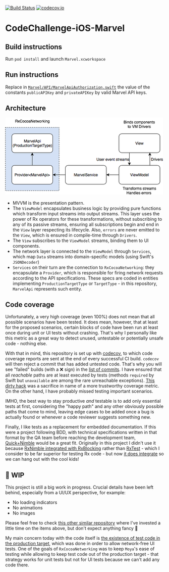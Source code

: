 [![Build Status](https://travis-ci.com/gobetti/CodeChallenge-iOS-Marvel.svg)](https://travis-ci.com/gobetti/CodeChallenge-iOS-Marvel) [![codecov.io](http://codecov.io/github/gobetti/CodeChallenge-iOS-Marvel/coverage.svg?branch=master)](http://codecov.io/github/gobetti/CodeChallenge-iOS-Marvel?branch=master)

# CodeChallenge-iOS-Marvel

## Build instructions

Run `pod install` and launch `Marvel.xcworkspace`

## Run instructions

Replace in [`Marvel/API/MarvelApiAuthorization.swift`](https://github.com/gobetti/CodeChallenge-iOS-Marvel/blob/master/Marvel/API/MarvelApiAuthorization.swift#L13-L14) the value of the constants `publicAPIKey` and `privateAPIKey` by valid Marvel API keys.

## Architecture

<img src="https://github.com/gobetti/CodeChallenge-iOS-Marvel/raw/master/Resources/diagram.png" />

- MVVM is the presentation pattern.
- The `ViewModel` encapsulates business logic by providing pure functions which transform input streams into output streams. This layer uses the power of Rx operators for these transformations, without subscribing to any of its passive streams, ensuring all subscriptions begin and end in the `View` layer respecting its lifecycle. Also, `errors` are never emitted to the `View`, which is ensured in compile-time through `Drivers`.
- The `View` subscribes to the `ViewModel` streams, binding them to UI components.
- The network layer is connected to the `ViewModel` through `Services`, which map `Data` streams into domain-specific models (using Swift's `JSONDecoder`)
- `Services` on their turn are the connection to `RxCocoaNetworking`: they encapsulate a `Provider`, which is responsible for firing network requests according to the API specifications. These specs are coded in entities implementing `ProductionTargetType` or `TargetType` - in this repository, `MarvelApi` represents such entity.

## Code coverage

Unfortunately, a very high coverage (even 100%) does not mean that all possible scenarios have been tested. It does mean, however, that at least for the proposed scenarios, certain blocks of code have been run at least once during unit or UI tests without crashing. That's why I personally like this metric as a great way to detect unused, untestable or potentially unsafe code - nothing else.

With that in mind, this repository is set up with [codecov](https://codecov.io), to which code coverage reports are sent at the end of every successful CI build. `codecov` will then reject a commit that has added untested code. That's why you will see "failed" builds (with a ❌ sign) in the [list of commits](https://github.com/gobetti/CodeChallenge-iOS-Marvel/commits/master). I have ensured that all _reachable_ paths are at least executed by tests (methods `required` by Swift but `unavailable` are among the rare unreachable exceptions). [This dirty hack](https://github.com/gobetti/CodeChallenge-iOS-Marvel/commit/09f49f54852f4994d538a52906e827a88a9ff6da) was a sacrifice in name of a more trustworthy coverage metric. On the other hand, I have probably missed testing important scenarios.

IMHO, the best way to stay productive _and_ testable is to add only essential tests at first, considering the "happy path" and any other obviously possible paths that come to mind, leaving edge cases to be added once a bug is actually found or whenever a code reviewer suggests something new.

Finally, I like tests as a replacement for embedded documentation. If this were a project following BDD, with technical specifications written in that format by the QA team before reaching the development team, [Quick+Nimble](https://github.com/Quick/Nimble) would be a great fit. Originally in this project I didn't use it because [RxNimble integrated with RxBlocking](https://github.com/RxSwiftCommunity/RxNimble) rather than [RxTest](https://github.com/gobetti/CocoaHeads-RxTest) - which I consider to be far superior for testing Rx code - but now [it does integrate](https://github.com/RxSwiftCommunity/RxNimble/pull/35) so we can hang out with the cool kids!

## 🚧 WIP

This project is still a big work in progress. Crucial details have been left behind, especially from a UI/UX perspective, for example:

- No loading indicators
- No animations
- No images

Please feel free to check [this other similar repository](https://github.com/gobetti/CodeChallenge-iOS-TMDB) where I've invested a little time on the items above, but don't expect anything fancy 😬

My main concern today with the code itself is [the existence of test code in the production target](https://github.com/gobetti/CodeChallenge-iOS-Marvel/blob/master/Marvel/Navigator.swift), which was done in order to allow network-free UI tests. One of the goals of `RxCocoaNetworking` was to keep `Moya`'s ease of testing while allowing to keep test code out of the production target - that strategy works for unit tests but not for UI tests because we can't add any code there.
